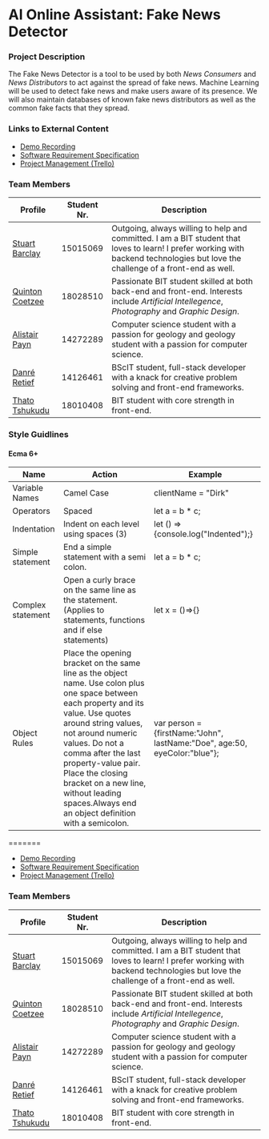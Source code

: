 # AI Online Assistant: Fake News Detector

### Project Description

The Fake News Detector is a tool to be used by both _News Consumers_ and _News Distributors_ to act against the spread of fake news. Machine Learning will be used to detect fake news and make users aware of its presence. We will also maintain databases of known fake news distributors as well as the common fake facts that they spread.

### Links to External Content

- [Demo Recording](https://youtu.be/cnF3ivkuhQc)
- [Software Requirement Specification](https://www.overleaf.com/read/rrhpmydtbkhr)
- [Project Management (Trello)](https://trello.com/invite/b/zb3DjGQ1/aa7c49e51f99044974cd1ade64787fc7/capstone-project)

### Team Members

| Profile                                              | Student Nr. | Description                                                                                                                                                                       |
| ---------------------------------------------------- | ----------- | --------------------------------------------------------------------------------------------------------------------------------------------------------------------------------- |
| [Stuart Barclay](https://stuey61296.github.io/)      | 15015069    | Outgoing, always willing to help and committed. I am a BIT student that loves to learn! I prefer working with backend technologies but love the challenge of a front-end as well. |
| [Quinton Coetzee](https://quintoncoetzee.github.io/) | 18028510    | Passionate BIT student skilled at both back-end and front-end. Interests include _Artificial Intellegence_, _Photography_ and _Graphic Design_.                                   |
| [Alistair Payn](https://alistairpaynup.github.io/)   | 14272289    | Computer science student with a passion for geology and geology student with a passion for computer science.                                                                      |
| [Danré Retief](https://iamdanre.github.io/)          | 14126461    | BScIT student, full-stack developer with a knack for creative problem solving and front-end frameworks.                                                                           |
| [Thato Tshukudu](https://taydos.github.io/)          | 18010408    | BIT student with core strength in front-end.                                                                                                                                      |

### Style Guidlines
#### Ecma 6+

| Name              | Action                                                                                                                                                                                                                                                                                                                                                        | Example                                                                   |
| ----------------- | ------------------------------------------------------------------------------------------------------------------------------------------------------------------------------------------------------------------------------------------------------------------------------------------------------------------------------------------------------------- | ------------------------------------------------------------------------- |
| Variable Names    | Camel Case                                                                                                                                                                                                                                                                                                                                                    | clientName = "Dirk"                                                       |
| Operators         | Spaced                                                                                                                                                                                                                                                                                                                                                        | let a = b \* c;                                                           |
| Indentation       | Indent on each level using spaces (3)                                                                                                                                                                                                                                                                                                                         | let () =>{console.log("Indented");}                                       |
| Simple statement  | End a simple statement with a semi colon.                                                                                                                                                                                                                                                                                                                     | let a = b \* c;                                                           |
| Complex statement | Open a curly brace on the same line as the statement. (Applies to statements, functions and if else statements)                                                                                                                                                                                                                                               | let x = ()=>{}                                                            |
| Object Rules      | Place the opening bracket on the same line as the object name. Use colon plus one space between each property and its value. Use quotes around string values, not around numeric values. Do not a comma after the last property-value pair. Place the closing bracket on a new line, without leading spaces.Always end an object definition with a semicolon. | var person = {firstName:"John", lastName:"Doe", age:50, eyeColor:"blue"}; |
=======
* [Demo Recording](https://youtu.be/cnF3ivkuhQc)
* [Software Requirement Specification](https://www.overleaf.com/read/rrhpmydtbkhr)
* [Project Management (Trello)](https://trello.com/invite/b/zb3DjGQ1/aa7c49e51f99044974cd1ade64787fc7/capstone-project)
### Team Members
| Profile | Student Nr. | Description |
|---------|-------------|-------------|
|[Stuart Barclay](https://stuey61296.github.io/)|15015069|Outgoing, always willing to help and committed. I am a BIT student that loves to learn! I prefer working with backend technologies but love the challenge of a front-end as well.|
|[Quinton Coetzee](https://quintoncoetzee.github.io/)|18028510|Passionate BIT student skilled at both back-end and front-end. Interests include *Artificial Intellegence*, *Photography* and *Graphic Design*.|
|[Alistair Payn](https://alistairpaynup.github.io/)|14272289|Computer science student with a passion for geology and geology student with a passion for computer science.|
|[Danré Retief](https://iamdanre.github.io/)|14126461|BScIT student, full-stack developer with a knack for creative problem solving and front-end frameworks.|
|[Thato Tshukudu](https://taydos.github.io/)|18010408|BIT student with core strength in front-end.|
